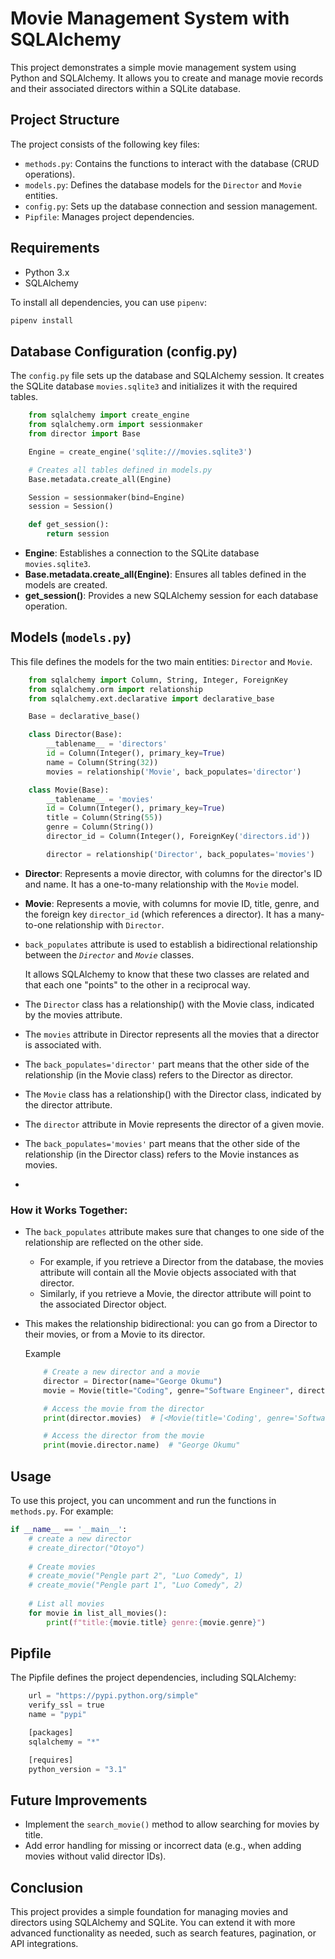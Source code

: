# Movie Management System with SQLAlchemy

This project demonstrates a simple movie management system using Python and SQLAlchemy. It allows you to create and manage movie records and their associated directors within a SQLite database.

## Project Structure

The project consists of the following key files:

- `methods.py`: Contains the functions to interact with the database (CRUD operations).
- `models.py`: Defines the database models for the `Director` and `Movie` entities.
- `config.py`: Sets up the database connection and session management.
- `Pipfile`: Manages project dependencies.

## Requirements

- Python 3.x
- SQLAlchemy

To install all dependencies, you can use `pipenv`:

```bash
pipenv install
```


## Database Configuration (config.py)

The `config.py` file sets up the database and SQLAlchemy session. It creates the SQLite database `movies.sqlite3` and initializes it with the required tables.

```python
    from sqlalchemy import create_engine
    from sqlalchemy.orm import sessionmaker
    from director import Base

    Engine = create_engine('sqlite:///movies.sqlite3')

    # Creates all tables defined in models.py
    Base.metadata.create_all(Engine)

    Session = sessionmaker(bind=Engine)
    session = Session()

    def get_session():
        return session
```

- <b>Engine</b>: Establishes a connection to the SQLite database `movies.sqlite3`.
- <b>Base.metadata.create_all(Engine)</b>: Ensures all tables defined in the models are created.
- <b>get_session()</b>: Provides a new SQLAlchemy session for each database operation.


## Models (`models.py`)

This file defines the models for the two main entities: `Director` and `Movie`.

```python
    from sqlalchemy import Column, String, Integer, ForeignKey
    from sqlalchemy.orm import relationship
    from sqlalchemy.ext.declarative import declarative_base

    Base = declarative_base()

    class Director(Base):
        __tablename__ = 'directors'
        id = Column(Integer(), primary_key=True)
        name = Column(String(32))
        movies = relationship('Movie', back_populates='director')

    class Movie(Base):
        __tablename__ = 'movies'
        id = Column(Integer(), primary_key=True)
        title = Column(String(55))
        genre = Column(String())
        director_id = Column(Integer(), ForeignKey('directors.id'))

        director = relationship('Director', back_populates='movies')
```
- <b>Director</b>: Represents a movie director, with columns for the director's ID and name. It has a one-to-many relationship with the `Movie` model.
- <b>Movie</b>: Represents a movie, with columns for movie ID, title, genre, and the foreign key `director_id` (which references a director). It has a many-to-one relationship with `Director`.
- `back_populates` attribute is used to establish a bidirectional relationship between the <i>`Director`</i> and <i>`Movie`</i> classes.  

    It allows SQLAlchemy to know that these two classes are related and that each one "points" to the other in a reciprocal way.
- The `Director` class has a relationship() with the Movie class, indicated by the movies attribute.
- The `movies` attribute in Director represents all the movies that a director is associated with.
- The `back_populates='director'` part means that the other side of the relationship (in the Movie class) refers to the Director as director.
- The `Movie` class has a relationship() with the Director class, indicated by the director attribute.
- The `director` attribute in Movie represents the director of a given movie.
- The `back_populates='movies'` part means that the other side of the relationship (in the Director class) refers to the Movie instances as movies.
- 

### How it Works Together:
- The `back_populates` attribute makes sure that changes to one side of the relationship are reflected on the other side.
    - For example, if you retrieve a Director from the database, the movies attribute will contain all the Movie objects associated with that director.
    - Similarly, if you retrieve a Movie, the director attribute will point to the associated Director object.
- This makes the relationship bidirectional: you can go from a Director to their movies, or from a Movie to its director.

    Example

    ```python
        # Create a new director and a movie
        director = Director(name="George Okumu")
        movie = Movie(title="Coding", genre="Software Engineer", director=director)

        # Access the movie from the director
        print(director.movies)  # [<Movie(title='Coding', genre='Software Engineer')>]

        # Access the director from the movie
        print(movie.director.name)  # "George Okumu"


## Usage

To use this project, you can uncomment and run the functions in `methods.py`. For example:

```python
if __name__ == '__main__':
    # create a new director
    # create_director("Otoyo")
    
    # Create movies
    # create_movie("Pengle part 2", "Luo Comedy", 1)
    # create_movie("Pengle part 1", "Luo Comedy", 2)
    
    # List all movies
    for movie in list_all_movies():
        print(f"title:{movie.title} genre:{movie.genre}")
```

## Pipfile

The Pipfile defines the project dependencies, including SQLAlchemy:


```python
    url = "https://pypi.python.org/simple"
    verify_ssl = true
    name = "pypi"

    [packages]
    sqlalchemy = "*"

    [requires]
    python_version = "3.1"

```

## Future Improvements

- Implement the `search_movie()` method to allow searching for movies by title.
- Add error handling for missing or incorrect data (e.g., when adding movies without valid director IDs).

## Conclusion

This project provides a simple foundation for managing movies and directors using SQLAlchemy and SQLite. You can extend it with more advanced functionality as needed, such as search features, pagination, or API integrations.
